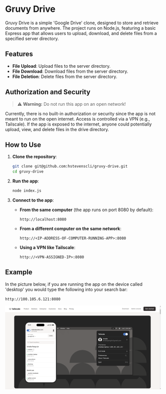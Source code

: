 # Gruvy Drive

Gruvy Drive is a simple 'Google Drive' clone, designed to store and retrieve documents from anywhere. The project runs on Node.js, featuring a basic Express app that allows users to upload, download, and delete files from a specified server directory.

## Features

- **File Upload**: Upload files to the server directory.
- **File Download**: Download files from the server directory.
- **File Deletion**: Delete files from the server directory.

## Authorization and Security

> ⚠️ **Warning:** Do not run this app on an open network!

Currently, there is no built-in authorization or security since the app is not meant to run on the open internet. 
Access is controlled via a VPN (e.g., Tailscale). 
If the app is exposed to the internet, anyone could potentially upload, view, and delete files in the drive directory.

## How to Use

1. **Clone the repository**:
    ```bash
    git clone git@github.com:hstevenscli/gruvy-drive.git
    cd gruvy-drive
    ```

2. **Run the app**:
    ```bash
    node index.js
    ```

3. **Connect to the app**:

    - **From the same computer** (the app runs on port 8080 by default):
      ```
      http://localhost:8080
      ```

    - **From a different computer on the same network**:
      ```
      http://<IP-ADDRESS-OF-COMPUTER-RUNNING-APP>:8080
      ```

    - **Using a VPN like Tailscale**:
      ```
      http://<VPN-ASSIGNED-IP>:8080
      ```

## Example

In the picture below, if you are running the app on the device called 'desktop' you would type the following into your search bar:
```
http://100.105.6.121:8080
```

![Tailscale Example](./photos/tailscale_example.png)


